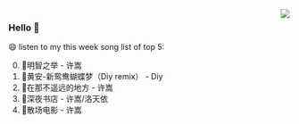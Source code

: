 <img align="right"  src="https://github-readme-stats.vercel.app/api/top-langs/?username=kvnZero" />

### Hello 👋

😄 listen to my this week song list of top 5:

0. 🌈明智之举 - 许嵩
1. 🌈黄安-新鸳鸯蝴蝶梦（Diy remix） - Diy
2. 🌈在那不遥远的地方 - 许嵩
3. 🌈深夜书店 - 许嵩/洛天依
4. 🌈散场电影 - 许嵩

